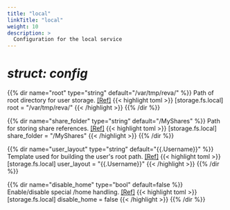 ```yaml
---
title: "local"
linkTitle: "local"
weight: 10
description: >
  Configuration for the local service
---
```


# _struct: config_

{{% dir name="root" type="string" default="/var/tmp/reva/" %}}
Path of root directory for user storage. [[Ref]](https://github.com/cs3org/reva/tree/master/pkg/storage/fs/local/local.go#L35)
{{< highlight toml >}}
[storage.fs.local]
root = "/var/tmp/reva/"
{{< /highlight >}}
{{% /dir %}}

{{% dir name="share_folder" type="string" default="/MyShares" %}}
Path for storing share references. [[Ref]](https://github.com/cs3org/reva/tree/master/pkg/storage/fs/local/local.go#L36)
{{< highlight toml >}}
[storage.fs.local]
share_folder = "/MyShares"
{{< /highlight >}}
{{% /dir %}}

{{% dir name="user_layout" type="string" default="{{.Username}}" %}}
Template used for building the user's root path. [[Ref]](https://github.com/cs3org/reva/tree/master/pkg/storage/fs/local/local.go#L37)
{{< highlight toml >}}
[storage.fs.local]
user_layout = "{{.Username}}"
{{< /highlight >}}
{{% /dir %}}

{{% dir name="disable_home" type="bool" default=false %}}
Enable/disable special /home handling. [[Ref]](https://github.com/cs3org/reva/tree/master/pkg/storage/fs/local/local.go#L38)
{{< highlight toml >}}
[storage.fs.local]
disable_home = false
{{< /highlight >}}
{{% /dir %}}

